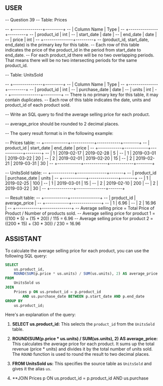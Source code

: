 ## USER
-- Question 39
-- Table: Prices

-- +---------------+---------+
-- | Column Name   | Type    |
-- +---------------+---------+
-- | product_id    | int     |
-- | start_date    | date    |
-- | end_date      | date    |
-- | price         | int     |
-- +---------------+---------+
-- (product_id, start_date, end_date) is the primary key for this table.
-- Each row of this table indicates the price of the product_id in the period from start_date to end_date.
-- For each product_id there will be no two overlapping periods. That means there will be no two intersecting periods for the same product_id.
 

-- Table: UnitsSold

-- +---------------+---------+
-- | Column Name   | Type    |
-- +---------------+---------+
-- | product_id    | int     |
-- | purchase_date | date    |
-- | units         | int     |
-- +---------------+---------+
-- There is no primary key for this table, it may contain duplicates.
-- Each row of this table indicates the date, units and product_id of each product sold. 
 

-- Write an SQL query to find the average selling price for each product.

-- average_price should be rounded to 2 decimal places.

-- The query result format is in the following example:

-- Prices table:
-- +------------+------------+------------+--------+
-- | product_id | start_date | end_date   | price  |
-- +------------+------------+------------+--------+
-- | 1          | 2019-02-17 | 2019-02-28 | 5      |
-- | 1          | 2019-03-01 | 2019-03-22 | 20     |
-- | 2          | 2019-02-01 | 2019-02-20 | 15     |
-- | 2          | 2019-02-21 | 2019-03-31 | 30     |
-- +------------+------------+------------+--------+
 
-- UnitsSold table:
-- +------------+---------------+-------+
-- | product_id | purchase_date | units |
-- +------------+---------------+-------+
-- | 1          | 2019-02-25    | 100   |
-- | 1          | 2019-03-01    | 15    |
-- | 2          | 2019-02-10    | 200   |
-- | 2          | 2019-03-22    | 30    |
-- +------------+---------------+-------+

-- Result table:
-- +------------+---------------+
-- | product_id | average_price |
-- +------------+---------------+
-- | 1          | 6.96          |
-- | 2          | 16.96         |
-- +------------+---------------+
-- Average selling price = Total Price of Product / Number of products sold.
-- Average selling price for product 1 = ((100 * 5) + (15 * 20)) / 115 = 6.96
-- Average selling price for product 2 = ((200 * 15) + (30 * 30)) / 230 = 16.96


## ASSISTANT
To calculate the average selling price for each product, you can use the following SQL query:

```sql
SELECT
    us.product_id,
    ROUND(SUM(p.price * us.units) / SUM(us.units), 2) AS average_price
FROM
    UnitsSold us
JOIN
    Prices p ON us.product_id = p.product_id
        AND us.purchase_date BETWEEN p.start_date AND p.end_date
GROUP BY
    us.product_id;
```

Here's an explanation of the query:

1. **SELECT us.product_id:** This selects the `product_id` from the `UnitsSold` table.

2. **ROUND(SUM(p.price * us.units) / SUM(us.units), 2) AS average_price:** This calculates the average price for each product. It sums up the total revenue (price * units) and divides it by the total number of units sold. The `ROUND` function is used to round the result to two decimal places.

3. **FROM UnitsSold us:** This specifies the source table as `UnitsSold` and gives it the alias `us`.

4. **JOIN Prices p ON us.product_id = p.product_id AND us.purchase